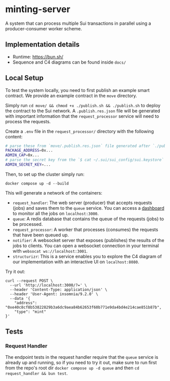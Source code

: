 # minting-server

A system that can process multiple Sui transactions in parallel using
a producer-consumer worker scheme.

## Implementation details

- Runtime: https://bun.sh/
- Sequence and C4 diagrams can be found inside `docs/`

## Local Setup

To test the system locally, you need to first publish an example smart contract.
We provide an example contract in the `move` directory.

Simply run `cd move/ && chmod +x ./publish.sh && ./publish.sh` to deploy the contract to the Sui network.
A `.publish.res.json` file will be generated with important information that the `request_processor` service 
will need to process the requests.

Create a `.env` file in the `request_processor/` directory with the following content:

```bash
# parse these from `move/.publish.res.json` file generated after `./publish.sh` completes successfully
PACKAGE_ADDRESS=0x...
ADMIN_CAP=0x...
# parse the secret key from the `$ cat ~/.sui/sui_config/sui.keystore`
ADMIN_SECRET_KEY=...
```

Then, to set up the cluster simply run:

`docker compose up -d --build`

This will generate a network of the containers:
- `request_handler`: The web server (producer) that accepts requests (jobs) and saves them to the `queue` service.
You can access a [dashboard](https://github.com/felixmosh/bull-board) to monitor all the jobs on `localhost:3000`.
- `queue`: A redis database that contains the queue of the requests (jobs) to be processed.
- `request_processor`: A worker that processes (consumes) the requests that have been queued up.
- `notifier`: A websocket server that exposes (publishes) the results of the jobs to clients.
You can open a websocket connection in your terminal with `websocat ws://localhost:3001`.
- `structurizr`: This is a service enables you to explore the C4 diagram of our implementation with an interactive UI on `localhost:8080`.

Try it out:
```
curl --request POST \
  --url 'http://localhost:3000/?=' \
  --header 'Content-Type: application/json' \
  --header 'User-Agent: insomnia/9.2.0' \
  --data '{
	"address": "0xe40c8cf8b53822829b3a6dc9aea84b62653f60b771e9da4bd4e214cae851b87b", 
	"type": "mint"
}'
```

## Tests

### Request Handler

The endpoint tests in the request handler require that the `queue` service is already up and running,
so if you need to try it out, make sure to run first from the repo's root dir `docker compose up -d queue`
and then `cd request_handler && bun test`.
